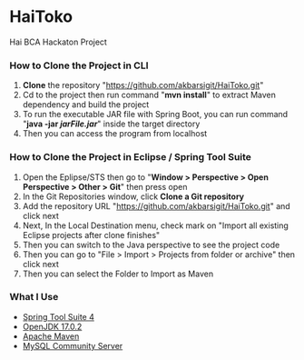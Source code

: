 # HaiToko
Hai BCA Hackaton Project

### How to Clone the Project in CLI
  1. **Clone** the repository "https://github.com/akbarsigit/HaiToko.git"
  2. Cd to the project then run command "**mvn install**" to extract Maven dependency and build the project
  3. To run the executable JAR file with Spring Boot, you can run command "**java -jar *jarFile.jar***" inside the target directory
  4. Then you can access the program from localhost

### How to Clone the Project in Eclipse / Spring Tool Suite
  1. Open the Eplipse/STS then go to "**Window > Perspective > Open Perspective > Other > Git**" then press open
  2. In the Git Repositories window, click **Clone a Git repository**
  3. Add the repository URL "https://github.com/akbarsigit/HaiToko.git" and click next
  4. Next, In the Local Destination menu, check mark on "Import all existing Eclipse projects after clone finishes" 
  5. Then you can switch to the Java perspective to see the project code
  6. Then you can go to "File > Import > Projects from folder or archive" then click next
  7. Then you can select the Folder to Import as Maven 

### What I Use
* [Spring Tool Suite 4](https://spring.io/tools)
* [OpenJDK 17.0.2](https://jdk.java.net/17/)
* [Apache Maven](https://maven.apache.org/download.cgi)
* [MySQL Community Server](https://dev.mysql.com/downloads/mysql/)

